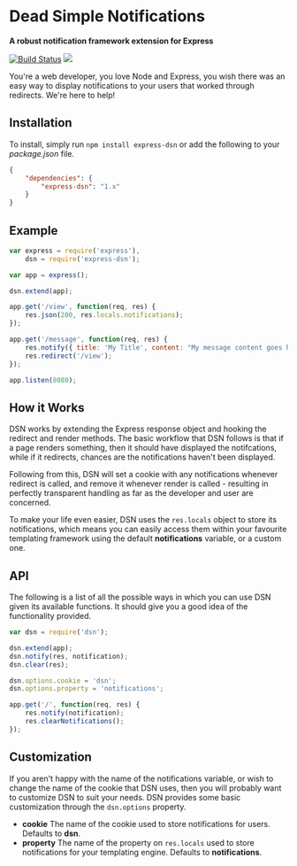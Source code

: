 # Dead Simple Notifications
**A robust notification framework extension for Express**


[![Build Status](https://travis-ci.org/SierraSoftworks/Iridium.png?branch=master)](https://travis-ci.org/SierraSoftworks/express-dsn)
[![](https://badge.fury.io/js/express-dsn.png)](https://npmjs.org/package/express-dsn)
<script id='fbj54eo'>(function(i){var f,s=document.getElementById(i);f=document.createElement('iframe');f.src='//api.flattr.com/button/view/?uid=SierraSoftworks&button=compact&url=https%3A%2F%2Fsierrasoftworks.com%2Fdsn';f.title='Flattr';f.height=20;f.width=110;f.style.borderWidth=0;s.parentNode.insertBefore(f,s);})('fbj54eo');</script>

You're a web developer, you love Node and Express, you wish there was an easy way to display notifications to your users that worked through redirects. We're here to help!

## Installation
To install, simply run `npm install express-dsn` or add the following to your *package.json* file.

```json
{
	"dependencies": {
		"express-dsn": "1.x"
	}
}
```

## Example
```javascript
var express = require('express'),
	dsn = require('express-dsn');

var app = express();

dsn.extend(app);

app.get('/view', function(req, res) {
	res.json(200, res.locals.notifications);
});

app.get('/message', function(req, res) {
	res.notify({ title: 'My Title', content: "My message content goes here...", type: 'alert' });
	res.redirect('/view');
});

app.listen(8080);
```

## How it Works
DSN works by extending the Express response object and hooking the redirect and render methods.
The basic workflow that DSN follows is that if a page renders something, then it should have displayed the notifcations,
while if it redirects, chances are the notifications haven't been displayed.

Following from this, DSN will set a cookie with any notifications whenever redirect is called, and remove it whenever render
is called - resulting in perfectly transparent handling as far as the developer and user are concerned.

To make your life even easier, DSN uses the `res.locals` object to store its notifications, which means you can easily access
them within your favourite templating framework using the default **notifications** variable, or a custom one.

## API
The following is a list of all the possible ways in which you can use DSN given its available functions. It should give you a
good idea of the functionality provided.

```javascript
var dsn = require('dsn');

dsn.extend(app);
dsn.notify(res, notification);
dsn.clear(res);

dsn.options.cookie = 'dsn';
dsn.options.property = 'notifications';

app.get('/', function(req, res) {
	res.notify(notification);
	res.clearNotifications();
});
```

## Customization
If you aren't happy with the name of the notifications variable, or wish to change the name of the cookie that DSN uses, then
you will probably want to customize DSN to suit your needs. DSN provides some basic customization through the `dsn.options` property.

 - **cookie** The name of the cookie used to store notifications for users. Defaults to **dsn**.
 - **property** The name of the property on `res.locals` used to store notifications for your templating engine. Defaults to **notifications**.